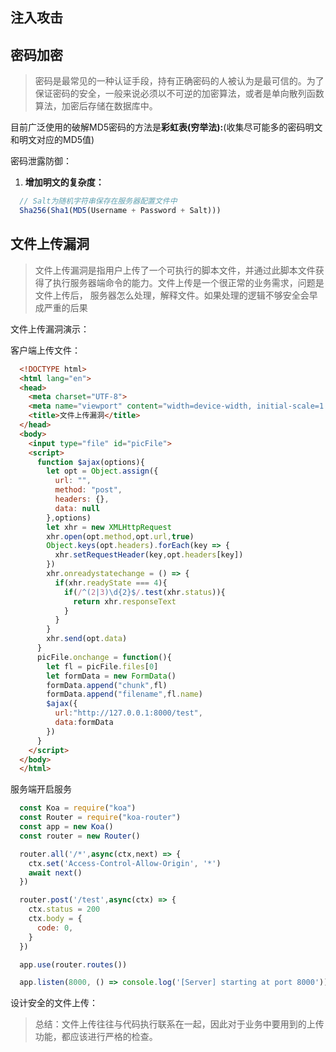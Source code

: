 ## 注入攻击

## 密码加密
> 密码是最常见的一种认证手段，持有正确密码的人被认为是最可信的。为了保证密码的安全，一般来说必须以不可逆的加密算法，或者是单向散列函数算法，加密后存储在数据库中。

目前广泛使用的破解MD5密码的方法是**彩虹表(穷举法):**(收集尽可能多的密码明文和明文对应的MD5值)   

密码泄露防御：  
1. **增加明文的复杂度：**
```javascript
  // Salt为随机字符串保存在服务器配置文件中
  Sha256(Sha1(MD5(Username + Password + Salt)))
```

## 文件上传漏洞
> 文件上传漏洞是指用户上传了一个可执行的脚本文件，并通过此脚本文件获得了执行服务器端命令的能力。文件上传是一个很正常的业务需求，问题是文件上传后，
服务器怎么处理，解释文件。如果处理的逻辑不够安全会早成严重的后果

文件上传漏洞演示：

客户端上传文件：
```html
  <!DOCTYPE html>
  <html lang="en">
  <head>
    <meta charset="UTF-8">
    <meta name="viewport" content="width=device-width, initial-scale=1.0">
    <title>文件上传漏洞</title>
  </head>
  <body>
    <input type="file" id="picFile">
    <script>
      function $ajax(options){
        let opt = Object.assign({
          url: "",
          method: "post",
          headers: {},
          data: null
        },options)
        let xhr = new XMLHttpRequest
        xhr.open(opt.method,opt.url,true)
        Object.keys(opt.headers).forEach(key => {
          xhr.setRequestHeader(key,opt.headers[key])
        })
        xhr.onreadystatechange = () => {
          if(xhr.readyState === 4){
            if(/^(2|3)\d{2}$/.test(xhr.status)){
              return xhr.responseText
            }
          }
        }
        xhr.send(opt.data)
      }
      picFile.onchange = function(){
        let fl = picFile.files[0]
        let formData = new FormData()
        formData.append("chunk",fl)
        formData.append("filename",fl.name)
        $ajax({
          url:"http://127.0.0.1:8000/test",
          data:formData
        })
      }
    </script>
  </body>
  </html>
```

服务端开启服务
```javascript
  const Koa = require("koa")
  const Router = require("koa-router")
  const app = new Koa()
  const router = new Router()

  router.all('/*',async(ctx,next) => {
    ctx.set('Access-Control-Allow-Origin', '*')
    await next()
  })

  router.post('/test',async(ctx) => {
    ctx.status = 200
    ctx.body = {
      code: 0,
    }
  })

  app.use(router.routes())

  app.listen(8000, () => console.log('[Server] starting at port 8000'))
```

设计安全的文件上传：

>总结：文件上传往往与代码执行联系在一起，因此对于业务中要用到的上传功能，都应该进行严格的检查。